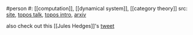 #person 
#: [[computation]], [[dynamical system]], [[category theory]]
src: [site](https://slibkind.github.io), [topos talk](https://www.youtube.com/watch?v=RA6F9KWAnUg), [topos intro](https://www.youtube.com/watch?v=ONvc_4gwqfU&t=10s), [arxiv](https://arxiv.org/search/cs?searchtype=author&query=Libkind,+S) 

also check out this [[Jules Hedges]]'s [tweet](https://twitter.com/_julesh_/status/1414944160352776197)

